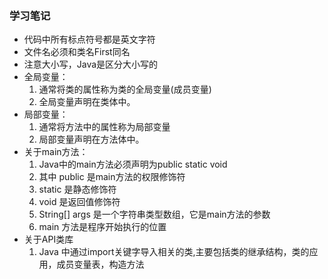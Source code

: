 ### 学习笔记

- 代码中所有标点符号都是英文字符
- 文件名必须和类名First同名
- 注意大小写，Java是区分大小写的
- 全局变量：
  1. 通常将类的属性称为类的全局变量(成员变量)
  2. 全局变量声明在类体中。
- 局部变量：
  1. 通常将方法中的属性称为局部变量  
  2. 局部变量声明在方法体中。
- 关于main方法：
  1. Java中的main方法必须声明为public static void
  2. 其中 public 是main方法的权限修饰符
  3. static 是静态修饰符
  4. void 是返回值修饰符
  5. String[] args 是一个字符串类型数组，它是main方法的参数
  6. main 方法是程序开始执行的位置
- 关于API类库
  1. Java 中通过import关键字导入相关的类,主要包括类的继承结构，类的应用，成员变量表，构造方法